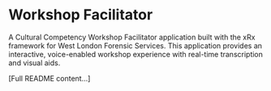 # Workshop Facilitator

A Cultural Competency Workshop Facilitator application built with the xRx framework for West London Forensic Services. This application provides an interactive, voice-enabled workshop experience with real-time transcription and visual aids.

[Full README content...]